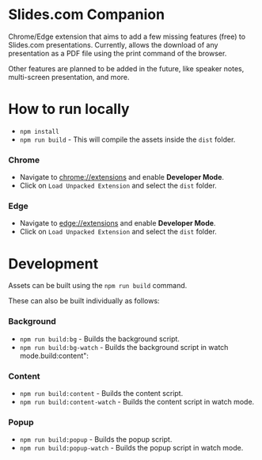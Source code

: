# Slides.com Companion

Chrome/Edge extension that aims to add a few missing features (free) to Slides.com presentations.
Currently, allows the download of any presentation as a PDF file using the print command of the browser.

Other features are planned to be added in the future, like speaker notes, multi-screen presentation, and more.

# How to run locally

- `npm install`
- `npm run build` - This will compile the assets inside the `dist` folder.

### Chrome

- Navigate to [chrome://extensions](chrome://extensions) and enable **Developer Mode**.
- Click on `Load Unpacked Extension` and select the `dist` folder.

### Edge

- Navigate to [edge://extensions](edge://extensions) and enable **Developer Mode**.
- Click on `Load Unpacked Extension` and select the `dist` folder.

# Development

Assets can be built using the `npm run build` command.

These can also be built individually as follows:

### Background

- `npm run build:bg` - Builds the background script.
- `npm run build:bg-watch` - Builds the background script in watch mode.build:content":

### Content

- `npm run build:content` - Builds the content script.
- `npm run build:content-watch` - Builds the content script in watch mode.

### Popup

- `npm run build:popup` - Builds the popup script.
- `npm run build:popup-watch` - Builds the popup script in watch mode.

